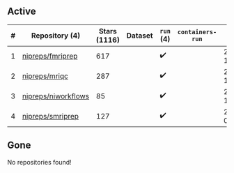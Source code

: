 ## Active
| # | Repository (4) | Stars (1116) | Dataset | `run` (4) | `containers-run` | Last Modified |
| --- | --- | --- | --- | --- | --- | --- |
| 1 | [nipreps/fmriprep](https://github.com/nipreps/fmriprep) | 617 |  | :heavy_check_mark: |  | 2024-08-06 13:39:43+00:00 |
| 2 | [nipreps/mriqc](https://github.com/nipreps/mriqc) | 287 |  | :heavy_check_mark: |  | 2024-08-02 10:11:48+00:00 |
| 3 | [nipreps/niworkflows](https://github.com/nipreps/niworkflows) | 85 |  | :heavy_check_mark: |  | 2024-08-06 13:36:11+00:00 |
| 4 | [nipreps/smriprep](https://github.com/nipreps/smriprep) | 127 |  | :heavy_check_mark: |  | 2024-08-01 02:38:06+00:00 |

## Gone
No repositories found!
